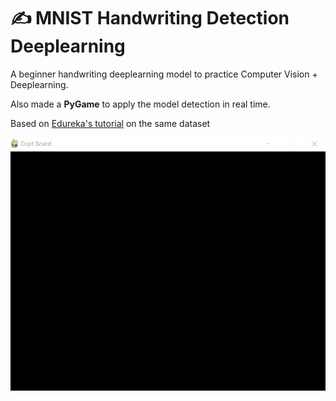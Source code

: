 # ✍ MNIST Handwriting Detection Deeplearning

A beginner handwriting deeplearning model to practice Computer Vision + Deeplearning.

Also made a **PyGame** to apply the model detection in real time.

Based on [Edureka's tutorial](https://www.youtube.com/watch?v=L2cAjgc1-bo) on the same dataset

![Preview Image](/preview.gif)
